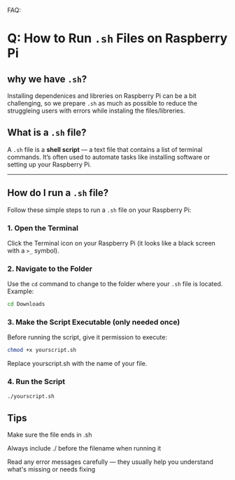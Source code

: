 FAQ:

# Q: How to Run `.sh` Files on Raspberry Pi

## why we have `.sh`?

Installing dependenices and libreries on Raspberry Pi can be a bit challenging, so we prepare `.sh` as much as possible to reduce the struggleing users with errors while instaling the files/libreries.

## What is a `.sh` file?

A `.sh` file is a **shell script** — a text file that contains a list of terminal commands. It’s often used to automate tasks like installing software or setting up your Raspberry Pi.

---

## How do I run a `.sh` file?

Follow these simple steps to run a `.sh` file on your Raspberry Pi:

### 1. Open the Terminal
Click the Terminal icon on your Raspberry Pi (it looks like a black screen with a `>_` symbol).

### 2. Navigate to the Folder
Use the `cd` command to change to the folder where your `.sh` file is located. Example:

```bash
cd Downloads
```

### 3. Make the Script Executable (only needed once)
Before running the script, give it permission to execute:

```bash
chmod +x yourscript.sh
```

Replace yourscript.sh with the name of your file.

### 4. Run the Script

```bash
./yourscript.sh
```

## Tips
Make sure the file ends in .sh

Always include ./ before the filename when running it

Read any error messages carefully — they usually help you understand what's missing or needs fixing


